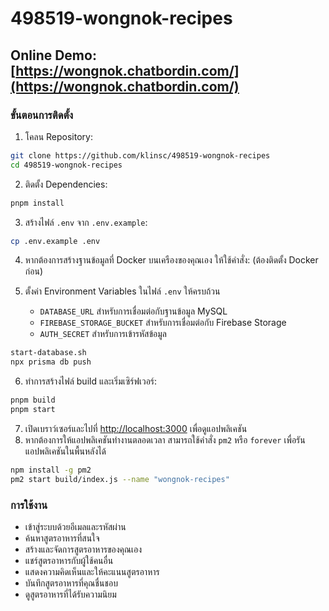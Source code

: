# 498519-wongnok-recipes

## Online Demo: [https://wongnok.chatbordin.com/](https://wongnok.chatbordin.com/)

### ขั้นตอนการติดตั้ง

1. โคลน Repository:

```bash
git clone https://github.com/klinsc/498519-wongnok-recipes
cd 498519-wongnok-recipes
```

2. ติดตั้ง Dependencies:

```bash
pnpm install
```

3. สร้างไฟล์ `.env` จาก `.env.example`:

```bash
cp .env.example .env
```

4. หากต้องการสร้างฐานข้อมูลที่ Docker บนเครืองของคุณเอง ให้ใช้คำสั่ง: (ต้องติดตั้ง Docker ก่อน)

5. ตั้งค่า Environment Variables ในไฟล์ `.env` ให้ครบถ้วน
   - `DATABASE_URL` สำหรับการเชื่อมต่อกับฐานข้อมูล MySQL
   - `FIREBASE_STORAGE_BUCKET` สำหรับการเชื่อมต่อกับ Firebase Storage
   - `AUTH_SECRET` สำหรับการเข้ารหัสข้อมูล

```bash
start-database.sh
npx prisma db push
```

6. ทำการสร้างไฟล์ build และเริ่มเซิร์ฟเวอร์:

```bash
pnpm build
pnpm start
```

7. เปิดเบราว์เซอร์และไปที่ [http://localhost:3000](http://localhost:3000) เพื่อดูแอปพลิเคชัน
8. หากต้องการให้แอปพลิเคชันทำงานตลอดเวลา สามารถใช้คำสั่ง `pm2` หรือ `forever` เพื่อรันแอปพลิเคชันในพื้นหลังได้

```bash
npm install -g pm2
pm2 start build/index.js --name "wongnok-recipes"
```

### การใช้งาน

- เข้าสู่ระบบด้วยอีเมลและรหัสผ่าน
- ค้นหาสูตรอาหารที่สนใจ
- สร้างและจัดการสูตรอาหารของคุณเอง
- แชร์สูตรอาหารกับผู้ใช้คนอื่น
- แสดงความคิดเห็นและให้คะแนนสูตรอาหาร
- บันทึกสูตรอาหารที่คุณชื่นชอบ
- ดูสูตรอาหารที่ได้รับความนิยม
